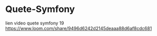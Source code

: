 # Quete-Symfony
lien video quete symfony 19
https://www.loom.com/share/9496d6242d2145deaaa88d6af8cdc681
